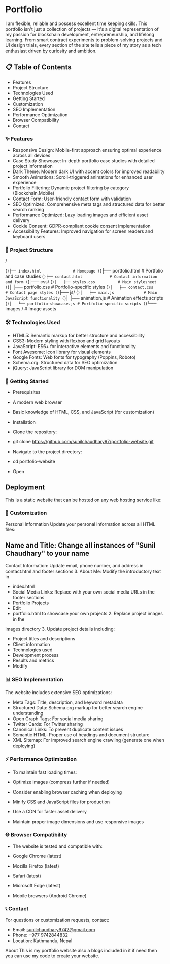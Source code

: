 # Portfolio

I am flexible, reliable and possess excellent time keeping skills.
This portfolio isn't just a collection of projects — it's a digital representation of my passion for blockchain development, entrepreneurship, and lifelong learning. From smart contract experiments to problem-solving projects and UI design trials, every section of the site tells a piece of my story as a tech enthusiast driven by curiosity and ambition.



## 📋 Table of Contents
* Features
* Project Structure
* Technologies Used
* Getting Started
* Customization
* SEO Implementation
* Performance Optimization
* Browser Compatibility
* Contact

### ✨ Features
* Responsive Design: Mobile-first approach ensuring optimal experience across all devices
* Case Study Showcase: In-depth portfolio case studies with detailed project information
* Dark Theme: Modern dark UI with accent colors for improved readability
* Smooth Animations: Scroll-triggered animations for enhanced user experience
* Portfolio Filtering: Dynamic project filtering by category (Blockchain,Mobile)
* Contact Form: User-friendly contact form with validation
* SEO Optimized: Comprehensive meta tags and structured data for better search ranking
* Performance Optimized: Lazy loading images and efficient asset delivery
* Cookie Consent: GDPR-compliant cookie consent implementation
* Accessibility Features: Improved navigation for screen readers and keyboard users


### 📁 Project Structure

/ 

(```)├── index.html              # Homepage
(```)├── portfolio.html          # Portfolio and case studies
(```)├── contact.html            # Contact information and form
(```)├── css/
(```)│   ├── styles.css          # Main stylesheet
(```)│   ├── portfolio.css       # Portfolio-specific styles
(```)│   ├── contact.css         # Contact page styles
(```)├── js/
(```)│   ├── main.js             # Main JavaScript functionality
(```)│   ├── animation.js        # Animation effects scripts
(```)│   └── portfolio-showcase.js # Portfolio-specific scripts
(```)└── images /                 # Image assets

### 🛠️ Technologies Used
* HTML5: Semantic markup for better structure and accessibility
* CSS3: Modern styling with flexbox and grid layouts
* JavaScript: ES6+ for interactive elements and functionality
* Font Awesome: Icon library for visual elements
* Google Fonts: Web fonts for typography (Poppins, Roboto)
* Schema.org: Structured data for SEO optimization
* jQuery: JavaScript library for DOM manipulation

### 🚀 Getting Started
* Prerequisites
* A modern web browser
* Basic knowledge of HTML, CSS, and JavaScript (for customization)
* Installation
* Clone the repository:

* git clone https://github.com/sunilchaudhary97/portfolio-website.git
 * Navigate to the project directory:

* cd portfolio-website
* Open


## Deployment
This is a static website that can be hosted on any web hosting service like:


### 🎨 Customization
Personal Information
Update your personal information across all HTML files:

## Name and Title: Change all instances of "Sunil Chaudhary" to your name
Contact Information: Update email, phone number, and address in
contact.html and footer sections 3. About Me: Modify the introductory text in

* index.html
* Social Media Links: Replace with your own social media URLs in the footer sections
* Portfolio Projects
* Edit
* portfolio.html
to showcase your own projects 2. Replace project images in the

images
directory 3. Update project details including:

* Project titles and descriptions
* Client information
* Technologies used
* Development process
* Results and metrics
* Modify


### 📊 SEO Implementation
The website includes extensive SEO optimizations:

* Meta Tags: Title, description, and keyword metadata
* Structured Data: Schema.org markup for better search engine understanding
* Open Graph Tags: For social media sharing
* Twitter Cards: For Twitter sharing
* Canonical Links: To prevent duplicate content issues
* Semantic HTML: Proper use of headings and document structure
* XML Sitemap: For improved search engine crawling (generate one when deploying)

### ⚡ Performance Optimization
* To maintain fast loading times:

* Optimize images (compress further if needed)
* Consider enabling browser caching when deploying
* Minify CSS and JavaScript files for production
* Use a CDN for faster asset delivery
* Maintain proper image dimensions and use responsive images

### 🌐 Browser Compatibility
* The website is tested and compatible with:

* Google Chrome (latest)
* Mozilla Firefox (latest)
* Safari (latest)
* Microsoft Edge (latest)
* Mobile browsers (Android Chrome)

### 📞 Contact
For questions or customization requests, contact:

* Email: sunilchaudhary9742@gmail.com
* Phone: +977 9742844832
* Location: Kathmandu, Nepal


About
This is my portfolio website also a blogs included in it if need then you can use my code to create your website.
